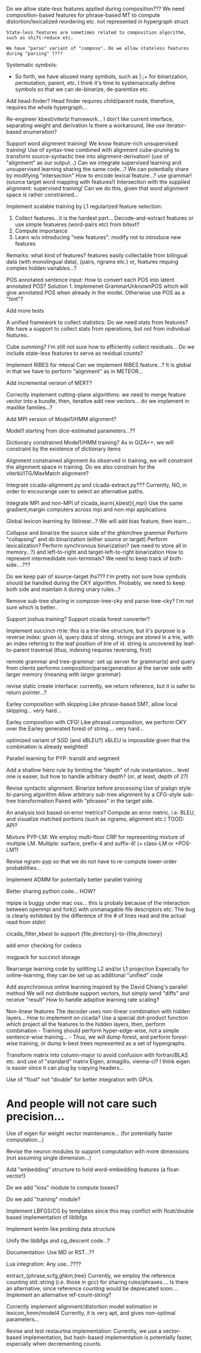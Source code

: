 Do we allow state-less features applied during composition???
	We need composition-based features for phrase-based MT
	to compute distortion/lexicalized reordering etc. not represented in
	hypergraph struct

	State-less features are sometimes related to composition algorithm,
	such as shift-reduce etc.
	
	We have "parse" variant of "compose". Do we allow stateless features during "parsing" ????

Systematic symbols:
  - So forth, we have abused many symbols, such as |:;+ for binarization, permutation, parent, etc.
    I think it's time to systemacically define symbols so that we can de-binarize, de-parentize etc.

Add head-finder?
    Head finder requires child/parent node, therefore, requires the whole hypergraph...

Re-engineer kbest/viterbi framework...
  I don't like current interface, separating weight and derivation
  Is there a workaround, like use iterator-based enumeration?

Support word alignment training!
  We know feature-rich unsupervised training!
  Use of syntax-tree combined with alignment
  cube-pruning to transform source-syntactic tree into alignment-derivation! (use of "alignment" as our output...)
  Can we integrate supervised learning and unsupervised learning sharing the same code...?
      We can potentially share by modifying "intersection"
  How to encode lexical feature...?
    use grammar! (source target word mapping with features!)
  Intersection with the supplied alignment: supervised training!
    Can we do this, given that word alignment space is rather constrained...

Implement scalable training by L1 regularized feature selection:
  1. Collect features.. it is the hardest part...
     Decode-and-extract features
     or use simple featueres (word-pairs etc) from bitext?
  2. Compute importance
  3. Learn w/o introducing "new features": modify not to introduce new features

  Remarks: what kind of features?
     features easily collectable from bilingual data (with monolingual data), (pairs, ngrams etc.)
     or, 
     features requing complex hidden variables...?

POS annotated sentence input:
  How to convert each POS into latent annotated POS?
  Solution 1. Implemenet GrammarUnknownPOS which will give annotated POS when already in the
  model. Otherwise use POS as a "hint"?

Add more tests

A unified framework to collect statistics: Do we need stats from features?
    We have a support to collect stats from operations, but not from individual features..

Cube summing?
     I'm still not sure how to efficiently collect residuals... Do we include state-less features
     to serve as residual counts?
  
Implement RIBES for mteval
   Can we implement RIBES feature...?
   It is global in that we have to perform "alignment" as in METEOR...

Add incremental version of MERT?

Correctly implement cutting-plane algorithms:
   we need to merge feature vector into a bundle, then, iterative add new vectors...
   do we implement in maxlike families...?

Add MPI version of Model1/HMM alignment?

Model1 starting from dice-estimated parameters...??

Dictionary constrained Model1/HMM training?
   As in GIZA++, we will constraint by the existence of dictionary items

Alignment constrained alignment
   As observed in training, we will constraint the alignment space in training.
   Do we also constrain for the viterbi/ITG/MaxMatch alignment?

Integrate cicada-alignment.py and cicada-extract.py???
   Currently, NO, in order to encourange user to select an alternative paths.

Integrate MPI and non-MPI of cicada_learn{,kbest}{,mpi}
   Use the same gradient,margin computers across mpi and non-mpi applications

Global lexicon learning by liblinear...?
   We will add bias feature, then learn...

Collapse and binarize the source side of the ghkm/tree grammar
   Perform "collapsing" and do binarization (either source or target)
   Perform lexicalization?
   Perform synchronous binarization? (we need to store all in memory...?)
     and left-to-right and target-left-to-right binarization
   How to represent intermedidate non-terminals?
     We need to keep track of both-side....???
     
Do we keep pair of source-target lhs???
  I'm pretty not sure how symbols should be handled during the CKY algorithm.
  Probably, we need to keep both side and maintain it during unary rules...?

Remove sub-tree sharing in compose-tree-cky and parse-tree-cky?
  I'm not sure which is better..

Support joshua training?
Support cicada forest converter?

Implement succinct-rtrie:
  this is a trie-like structure, but it's purpose is a reverse index: given id, query data of string.
  strings are stored in a trie, with an index refering to the leaf position of trie of id.
  string is uncovered by leaf-to-parent traversal (thus, indexing requires reversing, first)

remote grammar and tree-grammar:
  set up server for grammar(s) and query from clients
  performs composition/parse/generation at the server side with larger memory (meaning with larger grammar)
  
revise static create interface:
  currently, we return reference, but it is safer to return pointer...?

Earley composition with skipping
   Like phrase-based SMT, allow local skipping... very hard...

Earley composition with CFG!
   Like phrasal composition, we perform CKY over the Earley generated forest of string.... very hard...

optimized variant of SGD (and xBLEU?)
  xBLEU is impossible given that the combination is already weighted!

Parallel learning for PYP:
   translit and segment

Add a shallow hiero rule by limiting the "depth" of rule instantiation...
    level one is easier, but how to handle arbitrary depth? (or, at least, depth of 2?)

Revise syntactic alignment:
  Binarize before processing
  Use of pialign style bi-parsing algorithm
  Allow arbitrary sub-tree alignment by a CFG-style sub-tree transformation
  Paired with "phrases" in the target side.

An analysis tool based on error metrics?
 Compute an error metric, i.e. BLEU, and visualize matched portions (such as ngrams, alignment etc.)
 TOOD: API?

Mixture PYP-LM:
 We employ multi-floor CRP for representing mixture of multiple LM.
 Multiple: surface, prefix-4 and suffix-4! (+ class-LM or +POS-LM?)

Revise ngram-pyp so that we do not have to re-compute lower-order probabilities...

Implement ADMM for potentially better parallel training

Better sharing python code... HOW?

mpipe is buggy under mac osx... this is probaly because of the interaction between
openmpi and fork() with unmanagable file descriptors etc. The bug is clearly exhibited by
the difference of the # of lines read and the actual read from stdin!

cicada_filter_kbest to support {file,directory}-to-{file,directory}

add error checking for codecs

msgpack for succinct storage

Rearrange learning code by splitting L2 and/or L1 projection
  Especially for online-learning, they can be set up as additional "unified" code

Add asynchronous online learning inspired by the David Chiang's parallel method
   We will not distribute support vectors, but simply send "diffs"  and receive "result"
   How to handle adaptive learning rate scaling?

Non-linear features
   The decoder uses non-linear combination with hidden layers... How to implement on cicada?
   Use a special dot-product function which project all the features to the hidden layers, then, perform combination
     - Training should perform hyper-edge-wise, not a simple sentence-wise training...
     - Thus, we will dump forest, and perform forest-wise training, or dump k-best trees represented as a set of hypergraphs.

Transform matrix into column-major to avoid confusion with fortran/BLAS etc. and use of "standard" matrix
  Eigen, armagillo, vienna-cl?
  I think eigen is easier since it can plug by copying headers...

Use of "float" not "double" for better integration with GPUs
#  And people will not care such precision...

Use of eigen for weight vector maintenance... (for potentially faster computation...)

Revise the neuron modules to support computation with more dimensions (not assuming single dimension...)

Add "embedding" structure to hold word-embedding features (a float-vector!)

Do we add "loss" module to compute losses?

Do we add "training" module?

Implement LBFGS/CG by templates since this may conflict with float/double based implementation of liblbfgs

Implement kenlm like probing data structure

Unify the liblbfgs and cg_descent code...?

Documentation:
  Use MD or RST...??

Lua integration:
  Any use...????

extract_{phrase,scfg,ghkm,tree}
  Currently, we employ the reference counting std::string (i.e. those
  in gcc) for sharing rules/phrases.... Is there an alternative, since
  reference counting would be deprecated soon.... Implement an
  alternative ref-count-string?

Correctly implement alignment/distortion model estimation in
lexicon_hmm/model4
	Currenlty, it is very apt, and gives non-optimal parameters...


Revise and test restaurtna implementation:
   Currently, we use a vector-based implementation, but
   hash-based implementation is potentially faster, especially
   when decrementing counts.
